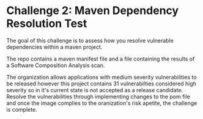 <h1>Challenge 2: Maven Dependency Resolution Test</h1>
The goal of this challenge is to assess how you resolve vulnerable dependencies within a maven project.

The repo contains a maven manifest file and a file containing the results of a Software Composition Analysis scan.

The organization allows applications with medium severity vulnerabilities to be released however this project contains 31 vulnerabilties considered high severity so in it's current state is not accepted as a release candidate.
Resolve the vulnerabilities through implementing changes to the pom file and once the image complies to the oranization's risk apetite, the challenge is complete.
